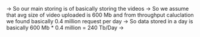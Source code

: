 -> So our main storing is of basically storing the videos 
-> So we assume that avg size of video uploaded is 600 Mb and from throughput caluclation we found basically 0.4 million request per day
-> So data stored in a day is basically 600 Mb * 0.4 million = 240 Tb/Day
-> 